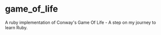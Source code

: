 game_of_life
============

A ruby implementation of Conway's Game Of Life - A step on my journey to learn Ruby.
